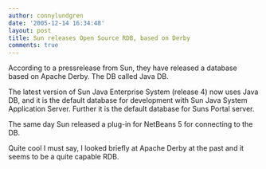 ```yaml
---
author: connylundgren
date: '2005-12-14 16:34:48'
layout: post
title: Sun releases Open Source RDB, based on Derby
comments: true
---
```


According to a pressrelease from Sun, they have released a database based on
Apache Derby. The DB called Java DB.

The latest version of Sun Java Enterprise System (release 4) now uses Java DB,
and it is the default database for development with Sun Java System
Application Server. Further it is the default database for Suns Portal server.

The same day Sun released a plug-in for NetBeans 5 for connecting to the DB.

Quite cool I must say, I looked briefly at Apache Derby at the past and it
seems to be a quite capable RDB.

